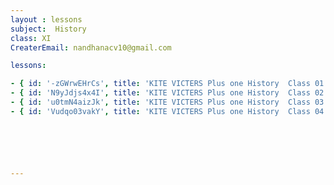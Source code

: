 ```yaml
--- 
layout : lessons 
subject:  History
class: XI
CreaterEmail: nandhanacv10@gmail.com

lessons: 

- { id: '-zGWrwEHrCs', title: 'KITE VICTERS Plus one History  Class 01 (First Bell-ഫസ്റ്റ് ബെല്‍)' }
- { id: 'N9yJdjs4x4I', title: 'KITE VICTERS Plus one History  Class 02 (First Bell-ഫസ്റ്റ് ബെല്‍)' }
- { id: 'u0tmN4aizJk', title: 'KITE VICTERS Plus one History  Class 03 (First Bell-ഫസ്റ്റ് ബെല്‍)' }
- { id: 'Vudqo03vakY', title: 'KITE VICTERS Plus one History  Class 04 (First Bell-ഫസ്റ്റ് ബെല്‍)' }






---
```

